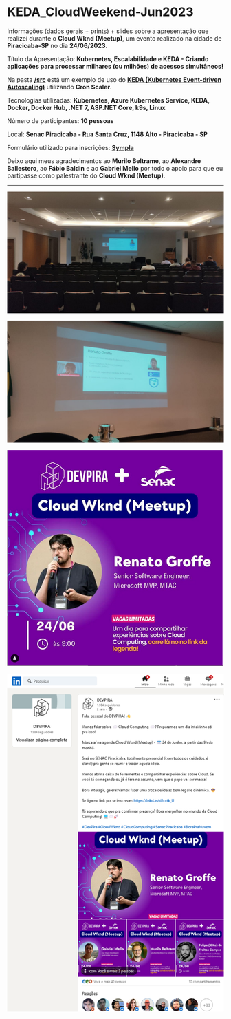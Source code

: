 # KEDA_CloudWeekend-Jun2023

Informações (dados gerais + prints) + slides sobre a apresentação que realizei durante o **Cloud Wknd (Meetup)**, um evento realizado na cidade de **Piracicaba-SP** no dia **24/06/2023**.

Título da Apresentação: **Kubernetes, Escalabilidade e KEDA - Criando aplicações para processar milhares (ou milhões) de acessos simultâneos!**

Na pasta [**/src**](src/) está um exemplo de uso do [**KEDA (Kubernetes Event-driven Autoscaling)**](https://keda.sh/) utilizando **Cron Scaler**.

Tecnologias utilizadas: **Kubernetes, Azure Kubernetes Service, KEDA, Docker, Docker Hub, .NET 7, ASP.NET Core, k9s, Linux**

Número de participantes: **10 pessoas**

Local: **Senac Piracicaba - Rua Santa Cruz, 1148 Alto - Piracicaba - SP**

Formulário utilizado para inscrições: [**Sympla**](https://www.sympla.com.br/evento/devpira-cloud-wknd/2027362)

Deixo aqui meus agradecimentos ao **Murilo Beltrame**, ao **Alexandre Ballestero**, ao **Fábio Baldin** e ao **Gabriel Mello** por todo o apoio para que eu partipasse como palestrante do **Cloud Wknd (Meetup)**.

---

![Palestrando](img/c-01.jpg)

![Palestrando](img/c-02.jpg)

![Palestrando](img/c-03.png)

![Palestrando](img/c-05.png)